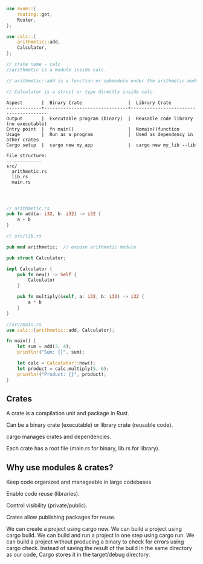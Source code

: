 ```rust
use axum::{
    routing::get,
    Router,
};

```

```rust
use calc::{
    arithmetic::add,
    Calculator,
};

// crate name - calc
//arithmetic is a module inside calc.

// arithmetic::add is a function or submodule under the arithmetic module.

// Calculator is a struct or type directly inside calc.

```

```text
Aspect       |  Binary Crate                 |  Library Crate
-------------+-------------------------------+---------------------------------------
Output       |  Executable program (binary)  |  Reusable code library (no executable)
Entry point  |  fn main()                    |  Nomain()function
Usage        |  Run as a program             |  Used as dependency in other crates
Cargo setup  |  cargo new my_app             |  cargo new my_lib --lib
```

```text
File structure:
-------------
src/
  arithmetic.rs
  lib.rs
  main.rs




```

```rust
// arithmetic.rs
pub fn add(a: i32, b: i32) -> i32 {
    a + b
}
```

```rust
// src/lib.rs

pub mod arithmetic;  // expose arithmetic module

pub struct Calculator;

impl Calculator {
    pub fn new() -> Self {
        Calculator
    }

    pub fn multiply(&self, a: i32, b: i32) -> i32 {
        a * b
    }
}

```

```rust
//src/main.rs
use calc::{arithmetic::add, Calculator};

fn main() {
    let sum = add(3, 4);
    println!("Sum: {}", sum);

    let calc = Calculator::new();
    let product = calc.multiply(5, 6);
    println!("Product: {}", product);
}

```

## Crates

A crate is a compilation unit and package in Rust.

Can be a binary crate (executable) or library crate (reusable code).

cargo manages crates and dependencies.

Each crate has a root file (main.rs for binary, lib.rs for library).

## Why use modules & crates?

Keep code organized and manageable in large codebases.

Enable code reuse (libraries).

Control visibility (private/public).

Crates allow publishing packages for reuse.

We can create a project using cargo new.
We can build a project using cargo build.
We can build and run a project in one step using cargo run.
We can build a project without producing a binary to check for errors using cargo check.
Instead of saving the result of the build in the same directory as our code, Cargo stores it in the target/debug directory.
